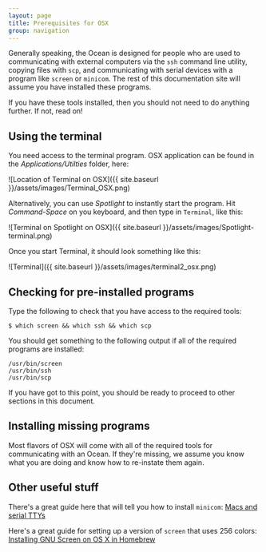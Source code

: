 ```yaml
---
layout: page
title: Prerequisites for OSX
group: navigation
---
```

Generally speaking, the Ocean is designed for people who are used to communicating with external computers via the `ssh` command line utility, copying files with `scp`, and communicating with serial devices with a program like `screen` or `minicom`.  The rest of this documentation site will assume you have installed these programs.

If you have these tools installed, then you should not need to do anything further.  If not, read on!

## Using the terminal

You need access to the terminal program.  OSX application can be found in the *Applications/Utilties* folder, here:

![Location of Terminal on OSX]({{ site.baseurl }}/assets/images/Terminal_OSX.png)

Alternatively, you can use *Spotlight* to instantly start the program.  Hit *Command-Space* on you keyboard, and then type in `Terminal`, like this:

![Terminal on Spotlight on OSX]({{ site.baseurl }}/assets/images/Spotlight-terminal.png)

Once you start Terminal, it should look something like this:

![Terminal]({{ site.baseurl }}/assets/images/terminal2_osx.png)


## Checking for pre-installed programs

Type the following to check that you have access to the required tools:

    $ which screen && which ssh && which scp

You should get something to the following output if all of the required programs are installed:

    /usr/bin/screen
    /usr/bin/ssh
    /usr/bin/scp

If you have got to this point, you should be ready to proceed to other sections in this document.

## Installing missing programs

Most flavors of OSX will come with all of the required tools for communicating with an Ocean.  If they're missing, we assume you know what you are doing and know how to re-instate them again.

## Other useful stuff

There's a great guide here that will tell you how to install `minicom`: [Macs and serial TTYs](http://pbxbook.com/other/mac-tty.html)

Here's a great guide for setting up a version of `screen` that uses 256 colors: [Installing GNU Screen on OS X in Homebrew](https://gist.github.com/bigeasy/2327150)
